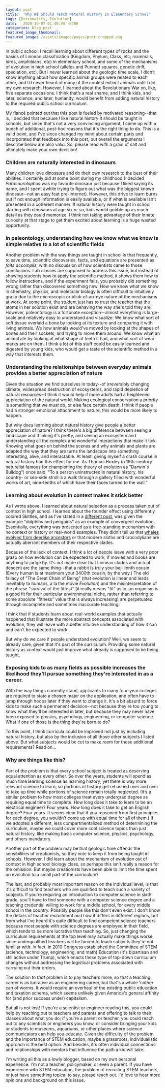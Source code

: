 ```yaml
---
layout: post
title:  "Why We Should Teach Natural History In Elementary School"
tags: [Rationality, Evolution]
date:   2020-10-07 01:40:08 -0700
categories: blog post
featured_image_thumbnail:
featured_image: /assets/images/pages/prot-cropped.png
---
```


In public school, I recall learning about different types of rocks and the basics of Linnean classification (Kingdom, Phylum, Class, etc; mammals, birds, amphibians, etc) in elementary school, and some of the mechanisms of evolution in high school (alleles and Punnett squares, genetic drift, speciation, etc).  But I never learned about the geologic time scale, I didn’t know anything about how specific animal groups were related to each other, and I’d never heard of many of the coolest extinct animals until I did my own research.  However, I learned about the Revolutionary War on, like, five separate occasions.  I think that’s a real shame, and I think kids, and later, science, and later, humanity, would benefit from adding natural history to the required public school curriculum.

My fiancé pointed out that this post is fueled by motivated reasoning--that is, I decided that because *I* like natural history it should be taught in schools, but since that's not a very convincing argument, I came up with a bunch of additional, post-hoc reasons that it's the right thing to do.  This is a valid point, and I've since changed my mind about certain parts and incorporated that feedback into this post, but overall the arguments I describe below are also valid.  So, please read with a grain of salt and ultimately make your own decision!

### Children are naturally interested in dinosaurs
Many children love dinosaurs and do their own research to the best of their abilities.  I certainly did at some point during my childhood (I decided *Parasaurolophus* was my favorite dinosaur just because I liked saying its name, and I spent awhile trying to figure out what was the biggest known dinosaur--not an easy feat pre-Internet).  However, this drive to learn burns out if not enough information is easily available, or if what is available isn't presented in a coherent manner.  If natural history were taught in school, starting with dinosaurs at age six or so, kids would gobble up as much detail as they could memorize.  I think not taking advantage of their innate curiosity at that stage to get them excited about learning is a huge wasted opportunity.

### In paleontology, understanding how we know what we know is simple relative to a lot of scientific fields
Another problem with the way things are taught in school is that frequently, to save time, scientific discoveries, facts, and equations are presented as *faits accomplis*, with no discussion of how scientists came to those conclusions.  Lab classes are supposed to address this issue, but instead of showing students how to apply the scientific method, it shows them how to follow instructions, and if the experiment fails, you probably did something wrong rather than discovered something new.  How we know what we know in chemistry, physics, and molecular biology is often difficult to intuitively grasp due to the microscopic or blink-of-an-eye nature of the mechanisms at work.  At some point, the student just has to trust the teacher that the atoms in her solution exist and are behaving the way she's told they are.  However, paleontology is a fortunate exception--almost everything is large-scale and relatively easy to understand and visualize.  We know what sort of soft tissue overlaid a bone by looking at its texture and comparing it with living animals.  We how animals would've moved by looking at the shapes of bones and their sockets, and trying to move them around.  We know what an animal ate by looking at what shape of teeth it had, and what sort of wear marks are on them.  I think a lot of this stuff could be easily learned and digested by young kids, who would get a taste of the scientific method in a way that interests them.

### Understanding the relationships between everyday animals provides a better appreciation of nature
Given the situation we find ourselves in today--of irreversibly changing climate, widespread destruction of ecosystems, and rapid depletion of natural resources--I think it would help if more adults had a heightened appreciation of the natural world.  Making ecological conservation a priority is something that we *must* do, or else face certain death.  I think if people had a stronger emotional attachment to nature, this would be more likely to happen.

But why does learning about natural history give people a better appreciation of nature?  I think there's a big difference between seeing a landscape and thinking it's pretty, and seeing an ecosystem and understanding all the complex and wonderful interactions that make it tick.  Knowing what goes on behind the scenes and why animals and plants are adapted the way that they are turns the landscape into something interesting, alive, and interactable.  At least, giving myself a crash course in natural history had this effect for me.  As Thomas Huxley (a 19th-century naturalist famous for championing the theory of evolution as "Darwin's Bulldog") once said, "To a person uninstructed in natural history, his country- or sea-side stroll is a walk through a gallery filled with wonderful works of art, nine-tenths of which have their faces turned to the wall."

### Learning about evolution in context makes it stick better
As I wrote above, I learned about natural selection as a process taken out of context in high school.  I learned about the founder effect using differently colored Skittles, and as I've stated in a [different post](https://obscuredinosaurfacts.com/blog/post/2019/09/06/convergent-evolution.html), was given the example "dolphins and penguins" as an example of convergent evolution.  Essentially, everything was presented as a free-standing mechanism with no context or history or real-world examples.  They didn't tell us that [whales evolved from deerlike ancestors](https://obscuredinosaurfacts.com/blog/post/2020/02/19/whales.html) or that modern sloths and crocodylians are actually aberrant members of their respective clades.

Because of the lack of context, I think a lot of people leave with a very poor grasp on how evolution can be expected to work, if movies and books are anything to judge by.  It's not made clear that Linnean clades and actual descent are the same thing--that a rabbit is truly your bajillionth cousin.  (Every human is at maximum your 3400th cousin, by the way.)  The old fallacy of "The Great Chain of Being" (that evolution is linear and leads inevitably to humans, a la the movie *Evolution*) and the misinterpretation of the phrase "survival of the fittest" (it really means "fit" as in, an organism is a good fit for their particular environmental niche, rather than referring to some absolute "fitness" value that is always increasing) are perpetuated through incomplete and sometimes inaccurate teaching.

I think that if students learn about real-world examples that actually happened that illustrate the more abstract concepts associated with evolution, they will leave with a better intuitive understanding of how it can and can't be expected to work.

But why do we care if people understand evolution?  Well, we seem to already care, given that it's part of the curriculum.  Providing some natural history as context would just improve what already is supposed to be being taught.

### Exposing kids to as many fields as possible increases the likelihood they'll pursue something they're interested in as a career.
With the way things currently stand, applicants to many four-year colleges are required to state a chosen major on the application, and often have to jump through hoops later if they want to change it.  It's a bit absurd to force kids to make such a permanent decision--not because they're too young to know what they'll be interested in later, but because they may never have been exposed to physics, psychology, engineering, or computer science.  What if one of those is the thing they're born to do?

To this point, I think curricula could be improved not just by including natural history, but also by the inclusion of all those other subjects I listed above.  But what subjects would be cut to make room for these additional requirements?  Read on...

### Why are things like this?
Part of the problem is that every school subject is treated as deserving equal attention as every other.  So over the years, students will spend as much time learning science as learning history; yet there is way more relevant science to learn, so portions of history get rehashed over and over to take up time while portions of science remain totally neglected.  (It’s a similar problem to how most colleges treat every undergrad degree as requiring equal time to complete.  How long does it take to learn to be an electrical engineer?  Four years.  How long does it take to get an English degree?  Four years.  It seems clear that if you reasoned from first principles for each degree, you wouldn’t come up with equal time for all of them.)  If we adopted a different, less compartmentalized method of determining the curriculum, maybe we could cover more cool science topics than just natural history, like making basic computer science, physics, psychology, and others mandatory.

Another part of the problem may be that geologic time offends the sensibilities of creationists, so they vote to keep it from being taught in schools.  However, I did learn about the mechanism of evolution out of context in high school biology class, so perhaps this isn’t really a reason for the omission.  But maybe creationists have been able to limit the time spent on evolution to a small part of the curriculum?

The last, and probably most important reason on the individual level, is that it's difficult to find teachers who are qualified to teach such a variety of subjects.  If you're requiring an introduction to computer science in sixth grade, you'll have to find someone with a computer science degree and a teaching credential willing to work for a middle school, for every middle school in the country.  Possibly people like this don't even exist.  I don't know the details of teacher recruitment and how it differs in different regions, but from what I've heard it's quite difficult to find competent science teachers because most people with science degrees are employed in their field, which tends to be more lucrative than teaching.  So, just changing the curriculum requirements at the top level may actually make things worse, since underqualified teachers will be forced to teach subjects they're not familiar with.  In fact, in 2010 Congress established the Committee of STEM (science, technology, engineering, and math) Education (it's bipartisan and still active under Trump), which enacts these type of top-down curriculum changes without addressing the logistical problems associated with carrying out their orders.

The solution to *that* problem is to pay teachers more, so that a teaching career is as lucrative as an engineering career, but that's a whole 'nother can of worms.  It would require an overhaul of the existing public education and taxation schema, which seems unlikely given America's general affinity for (and prior success under) capitalism.

But all is not lost!  If you're a scientist or engineer reading this, you could help by reaching out to teachers and parents and offering to talk to their classes about what you do; if you're a parent or teacher, you could reach out to any scientists or engineers you know, or consider bringing your kids or students to museums, aquariums, or other places where science communicators can help you educate.  Given the difficulty of the problem and the importance of STEM education, maybe a grassroots, individualistic approach is the best option.  And besides, it's often individual connections and relationships with mentors that influence the path a kid will take.

I'm writing all this as a lowly blogger, based on my own personal experience.  I'm not a teacher, policymaker, or even a parent.  If you have experience with STEM education, the problem of recruiting STEM teachers, or just have something topical to say, please reach out.  I'd love to hear more opinions and background on this issue.